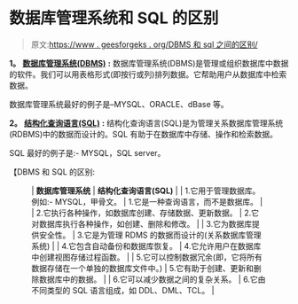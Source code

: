 # 数据库管理系统和 SQL 的区别

> 原文:[https://www . geesforgeks . org/DBMS 和 sql 之间的区别/](https://www.geeksforgeeks.org/difference-between-dbms-and-sql/)

**1。** [**数据库管理系统(DBMS)**](https://www.geeksforgeeks.org/dbms/) **:**
数据库管理系统(DBMS)是管理或组织数据库中数据的软件。我们可以用表格形式(即按行或列)排列数据。它帮助用户从数据库中检索数据。

数据库管理系统最好的例子是–MYSQL、ORACLE、dBase 等。

**2。** [**结构化查询语言(SQL)**](https://www.geeksforgeeks.org/structured-query-language/) **:**
结构化查询语言(SQL)是为管理关系数据库管理系统(RDBMS)中的数据而设计的。SQL 有助于在数据库中存储、操作和检索数据。

SQL 最好的例子是:- MYSQL，SQL server。

【DBMS 和 SQL 的区别:

<figure class="table">

| **数据库管理系统** | **结构化查询语言(SQL)** |
| 1.它用于管理数据库。例如:- MYSQL，甲骨文。 | 1.它是一种查询语言，而不是数据库。 |
| 2.它执行各种操作，如数据库创建、存储数据、更新数据。 | 2.它对数据库执行各种操作，如创建、删除和修改。 |
| 3.它为数据库提供安全性。 | 3.它是为管理 RDMS 的数据而设计的(关系数据库管理系统) |
| 4.它包含自动备份和数据库恢复。 | 4.它允许用户在数据库中创建视图存储过程函数。 |
| 5.它可以控制数据冗余(即，它将所有数据存储在一个单独的数据库文件中。) | 5.它有助于创建、更新和删除数据库中的数据。 |
| 6.它可以减少数据之间的复杂关系。 | 6.它由不同类型的 SQL 语言组成，如 DDL、DML、TCL。 |

</figure>